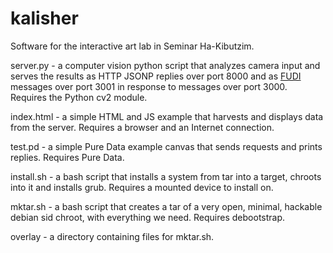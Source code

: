 kalisher
========

Software for the interactive art lab in Seminar Ha-Kibutzim.

server.py - a computer vision python script that analyzes camera input and
serves the results as HTTP JSONP replies over port 8000 and as
[FUDI](http://en.wikipedia.org/wiki/FUDI) messages over port 3001 in response
to messages over port 3000. Requires the Python cv2 module.

index.html - a simple HTML and JS example that harvests and displays data from
the server. Requires a browser and an Internet connection.

test.pd - a simple Pure Data example canvas that sends requests and prints
replies. Requires Pure Data.

install.sh - a bash script that installs a system from tar into a target,
chroots into it and installs grub. Requires a mounted device to install on.

mktar.sh - a bash script that creates a tar of a very open, minimal, hackable
debian sid chroot, with everything we need. Requires debootstrap.

overlay - a directory containing files for mktar.sh.
